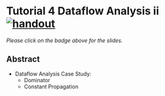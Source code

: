 # Tutorial 4 Dataflow Analysis ii <br /> [![handout](https://img.shields.io/badge/handout--lightgreen)](https://www.overleaf.com/read/rynbcdcrtfpg)

*Please click on the badge above for the slides.*

## Abstract

- Dataflow Analysis Case Study:
  - Dominator
  - Constant Propagation
